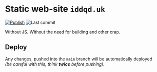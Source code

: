 # Static web-site `iddqd.uk`

[![Publish][badge_publish]][link_actions]
![Last commit][badge_last_commit]

Without JS. Without the need for building and other crap.

## Deploy

Any changes, pushed into the `main` branch will be automatically deployed _(be careful with this, think **twice** before pushing)_.

[badge_publish]:https://img.shields.io/github/workflow/status/iddqd-uk/index/publish/main?label=publish&maxAge=60&logo=github
[badge_last_commit]:https://img.shields.io/github/last-commit/iddqd-uk/index/main?label=last%20update&maxAge=60
[link_actions]:https://github.com/iddqd-uk/index/actions
